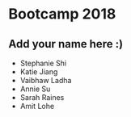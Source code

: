 # Bootcamp 2018

## Add your name here :)
* Stephanie Shi
* Katie Jiang
* Vaibhaw Ladha
* Annie Su
* Sarah Raines
* Amit Lohe
